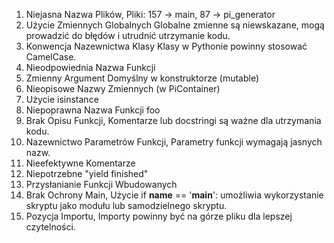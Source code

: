 1. Niejasna Nazwa Plików, Pliki: 157 -> main, 87 -> pi_generator
2. Użycie Zmiennych Globalnych
Globalne zmienne są niewskazane, mogą prowadzić do błędów i utrudnić utrzymanie kodu.
3. Konwencja Nazewnictwa Klasy
Klasy w Pythonie powinny stosować CamelCase.
4. Nieodpowiednia Nazwa Funkcji
5. Zmienny Argument Domyślny w konstruktorze (mutable)
6. Nieopisowe Nazwy Zmiennych (w PiContainer)
7. Użycie isinstance
8. Niepoprawna Nazwa Funkcji foo
9. Brak Opisu Funkcji, Komentarze lub docstringi są ważne dla utrzymania kodu.
10. Nazewnictwo Parametrów Funkcji, Parametry funkcji wymagają jasnych nazw.
11. Nieefektywne Komentarze
12. Niepotrzebne "yield finished"
13. Przysłanianie Funkcji Wbudowanych
14. Brak Ochrony Main, Użycie if __name__ == '__main__': umożliwia wykorzystanie skryptu jako modułu lub samodzielnego skryptu.
15. Pozycja Importu, Importy powinny być na górze pliku dla lepszej czytelności.